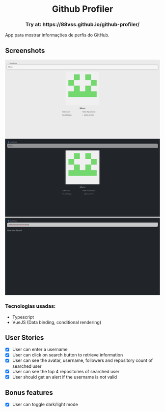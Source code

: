 <h1 align=center >Github Profiler</h1>

<h3 align=center>Try at: https://88vss.github.io/github-profiler/</h3>

App para mostrar informações de perfis do GitHub.

<h2> Screenshots </h2>

<p align=center>
  <img src="https://github.com/88vss/github-profiler/blob/master/assets/githubprofiler1.jpg" width=800px />
  <img src="https://github.com/88vss/github-profiler/blob/master/assets/githubprofiler2.jpg" width=800px />
  <img src="https://github.com/88vss/github-profiler/blob/master/assets/githubprofiler3.jpg" width=800px />
</p>

### Tecnologias usadas:
  - Typescript
  - VueJS (Data binding, conditional rendering)

## User Stories

-   [x] User can enter a username
-   [x] User can click on search button to retrieve information
-   [x] User can see the avatar, username, followers and repository count of searched user
-   [x] User can see the top 4 repositories of searched user
-   [x] User should get an alert if the username is not valid

## Bonus features
-  [x] User can toggle dark/light mode
